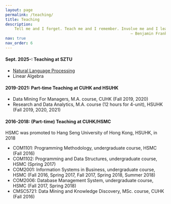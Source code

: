 ```yaml
---
layout: page
permalink: /teaching/
title: Teaching
description: 
    Tell me and I forget. Teach me and I remember. Involve me and I learn.<br>
                                                       – Benjamin Franklin
nav: true
nav_order: 6
---
```

<!-- 
   <div class="quote-classic">
    <p>Tell me and I forget.</p>
    <p>Teach me and I remember.</p>
    <p>Involve me and I learn.</p>
    <p class="quote-author">– Benjamin Franklin</p>
    </div>
 
-->
#### Sept. 2025-: Teaching at SZTU
- [Natural Language Processing](hqyang.github.io/nlp-fall25/)
- Linear Algebra

#### 2019-2021: Part-time Teaching at CUHK and HSUHK
- Data Mining For Managers, M.A. course, CUHK (Fall 2019, 2020)
- Research and Data Analytics, M.A. course (12 hours for 4-unit), HSUHK (Fall 2019, 2020, 2021)

#### 2016-2018: (Part-time) Teaching at CUHK/HSMC 
HSMC was promoted to Hang Seng University of Hong Kong, HSUHK, in 2018
- COM1101: Programming Methodology, undergraduate course, HSMC (Fall 2016)
- COM1102: Programming and Data Structures, undergraduate course, HSMC (Spring 2017)
- COM2001: Information Systems in Business, undergraduate course, HSMC (Fall 2016, Spring 2017, Fall 2017,
Spring 2018, Summer 2018)
- COM2006: Database Management System, undergraduate course, HSMC (Fall 2017, Spring 2018)
- CMSC5721: Data Mining and Knowledge Discovery, MSc. course, CUHK (Fall 2016)